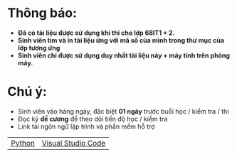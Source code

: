 # Thông báo: 
   * **Đã có tài liệu được sử dụng khi thi cho lớp 68IT1 + 2.**
   * **Sinh viên tìm và in tài liệu ứng với mã số của mình trong thư mục của lớp tương ứng**
   * **Sinh viên chỉ được sử dụng duy nhất tài liệu này + máy tính trên phòng máy.**

# Chú ý:
   * Sinh viên vào hàng ngày, đặc biệt **01 ngày** trước buổi học / kiểm tra / thi
   * Đọc kỹ **đề cương** để theo dõi tiến độ học / kiểm tra
   * Link tải ngôn ngữ lập trình và phần mềm hỗ trợ
<table align="center">
  <tr>
    <td><a href="https://www.python.org/downloads/"> Python </a></td>
    <td><a href="https://code.visualstudio.com/download"> Visual Studio Code </a></td>
  </tr>
</table>



